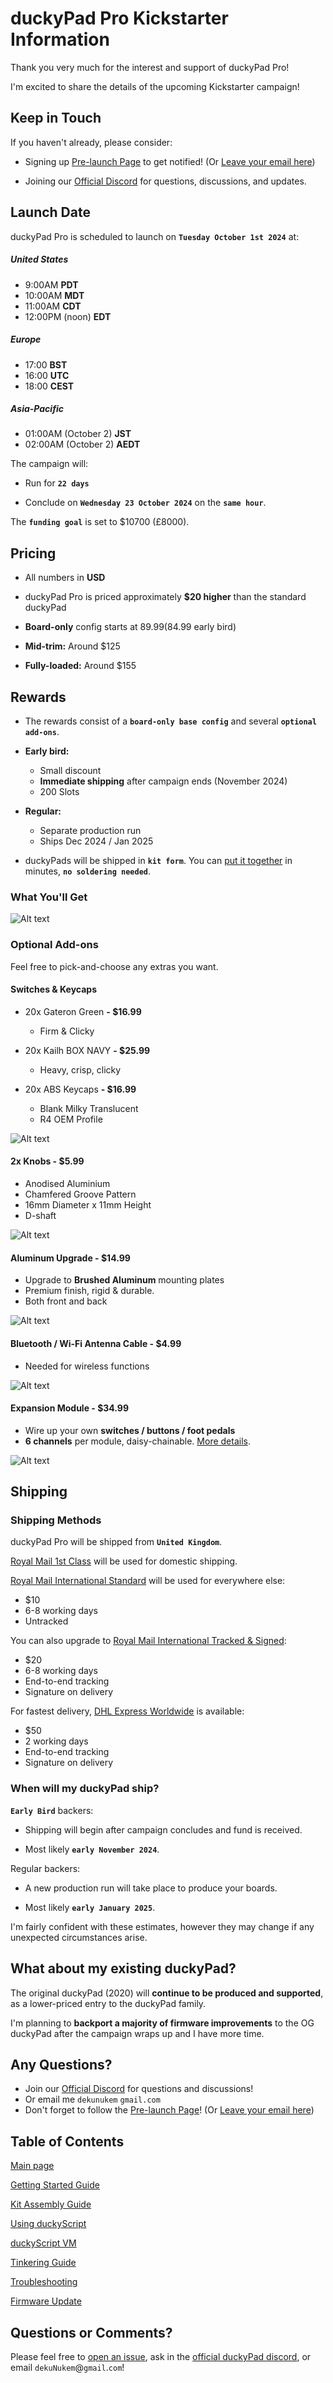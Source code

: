 # duckyPad Pro Kickstarter Information

Thank you very much for the interest and support of duckyPad Pro!

I'm excited to share the details of the upcoming Kickstarter campaign!

## Keep in Touch

If you haven't already, please consider:

* Signing up [Pre-launch Page](https://www.kickstarter.com/projects/dekunukem/duckypad-pro-advanced-macro-scripting-beyond-qmk-via) to get notified! (Or [Leave your email here](https://forms.gle/rERNdy7BvTqJD88S6))

* Joining our [Official Discord](https://discord.gg/4sJCBx5) for questions, discussions, and updates.

## Launch Date

duckyPad Pro is scheduled to launch on **`Tuesday October 1st 2024`** at:

##### United States

* 9:00AM **PDT**
* 10:00AM **MDT**
* 11:00AM **CDT**
* 12:00PM (noon) **EDT**

##### Europe

* 17:00 **BST**
* 16:00 **UTC**
* 18:00 **CEST**

##### Asia-Pacific

* 01:00AM (October 2) **JST**
* 02:00AM (October 2) **AEDT**

The campaign will:

* Run for **`22 days`**

* Conclude on **`Wednesday 23 October 2024`** on the **`same hour`**.

The **`funding goal`** is set to $10700 (£8000).

## Pricing

* All numbers in **USD**

* duckyPad Pro is priced approximately **$20 higher** than the standard duckyPad

* **Board-only** config starts at $89.99 ($84.99 early bird)

* **Mid-trim:** Around $125

* **Fully-loaded:** Around $155

## Rewards

* The rewards consist of a **`board-only base config`** and several **`optional add-ons`**.

* **Early bird:**
	* Small discount
	* **Immediate shipping** after campaign ends (November 2024)
	* 200 Slots

* **Regular:**
	* Separate production run
	* Ships Dec 2024 / Jan 2025

* duckyPads will be shipped in **`kit form`**. You can [put it together](kit_assembly.md) in minutes, **`no soldering needed`**.

### What You'll Get

![Alt text](../resources/photos/ks_tiers.png)

### Optional Add-ons

Feel free to pick-and-choose any extras you want.

#### Switches & Keycaps

* 20x Gateron Green **- $16.99**
	* Firm & Clicky

* 20x Kailh BOX NAVY **- $25.99**
	* Heavy, crisp, clicky

* 20x ABS Keycaps **- $16.99**
	* Blank Milky Translucent
	* R4 OEM Profile

![Alt text](../resources/photos/swcaps.jpeg)

#### 2x Knobs - $5.99

* Anodised Aluminium
* Chamfered Groove Pattern
* 16mm Diameter x 11mm Height
* D-shaft

![Alt text](../resources/photos/knobs.jpeg)

#### Aluminum Upgrade - $14.99

* Upgrade to **Brushed Aluminum** mounting plates
* Premium finish, rigid & durable.
* Both front and back

![Alt text](../resources/photos/alu.jpeg)

#### Bluetooth / Wi-Fi Antenna Cable - $4.99

* Needed for wireless functions

![Alt text](../resources/photos/ant.jpeg)

#### Expansion Module - $34.99

* Wire up your own **switches / buttons / foot pedals**
* **6 channels** per module, daisy-chainable. [More details](https://github.com/dekuNukem/duckyPad-expansion-modules).

![Alt text](../resources/photos/exp.jpeg)

## Shipping

### Shipping Methods

duckyPad Pro will be shipped from **`United Kingdom`**.

[Royal Mail 1st Class](https://www.royalmail.com/sending/uk/1st-class) will be used for domestic shipping. 

[Royal Mail International Standard](https://www.royalmail.com/sending/international/international-standard) will be used for everywhere else:

* $10
* 6-8 working days
* Untracked

You can also upgrade to [Royal Mail International Tracked & Signed](https://www.royalmail.com/sending/international/international-tracked-signed):

* $20
* 6-8 working days
* End-to-end tracking
* Signature on delivery

For fastest delivery, [DHL Express Worldwide](https://parcel.dhl.co.uk/) is available:

* $50
* 2 working days
* End-to-end tracking 
* Signature on delivery

### When will my duckyPad ship?

**`Early Bird`** backers:

* Shipping will begin after campaign concludes and fund is received. 

* Most likely **`early November 2024`**.

Regular backers:

* A new production run will take place to produce your boards.

* Most likely **`early January 2025`**.

I'm fairly confident with these estimates, however they may change if any unexpected circumstances arise.

## What about my existing duckyPad?

The original duckyPad (2020) will **continue to be produced and supported**, as a lower-priced entry to the duckyPad family.

I'm planning to **backport a majority of firmware improvements** to the OG duckyPad after the campaign wraps up and I have more time.

## Any Questions?

* Join our [Official Discord](https://discord.gg/4sJCBx5) for questions and discussions!
* Or email me `dekunukem` `gmail.com`
* Don't forget to follow the [Pre-launch Page](https://www.kickstarter.com/projects/dekunukem/duckypad-pro-advanced-macro-scripting-beyond-qmk-via)! (Or [Leave your email here](https://forms.gle/rERNdy7BvTqJD88S6))

## Table of Contents

[Main page](../README.md)

[Getting Started Guide](getting_started.md)

[Kit Assembly Guide](kit_assembly.md)

[Using duckyScript](duckyscript_info.md)

[duckyScript VM](bytecode_vm.md)

[Tinkering Guide](tinkering_guide.md)

[Troubleshooting](troubleshooting.md)

[Firmware Update](fw_update.md)

## Questions or Comments?

Please feel free to [open an issue](https://github.com/dekuNukem/duckypad-pro/issues), ask in the [official duckyPad discord](https://discord.gg/4sJCBx5), or email `dekuNukem`@`gmail`.`com`!
